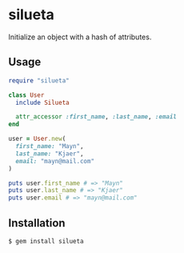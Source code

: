 # silueta

Initialize an object with a hash of attributes.

## Usage

```ruby
require "silueta"

class User
  include Silueta

  attr_accessor :first_name, :last_name, :email
end

user = User.new(
  first_name: "Mayn",
  last_name: "Kjaer",
  email: "mayn@mail.com"
)

puts user.first_name # => "Mayn"
puts user.last_name # => "Kjaer"
puts user.email # => "mayn@mail.com"
```

## Installation

`$ gem install silueta`
